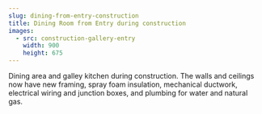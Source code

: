 ```yaml
---
slug: dining-from-entry-construction
title: Dining Room from Entry during construction
images:
  - src: construction-gallery-entry
    width: 900
    height: 675
---
```

Dining area and galley kitchen during construction. The walls and ceilings now have new framing, spray foam insulation, mechanical ductwork, electrical wiring and junction boxes, and plumbing for water and natural gas.
